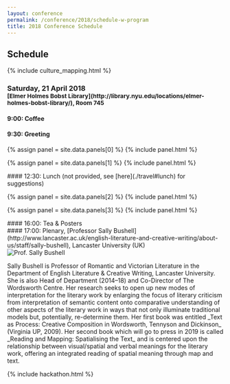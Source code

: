 ```yaml
---
layout: conference
permalink: /conference/2018/schedule-w-program
title: 2018 Conference Schedule
---
```


## Schedule

{% include culture_mapping.html %} 

<h3>Saturday, 21 April 2018 <br />
<small>[Elmer Holmes Bobst
Library](http://library.nyu.edu/locations/elmer-holmes-bobst-library/), Room
745</small></h3>

<div class="row mb-3">
<div class="col-12">

#### 9:00: Coffee

</div></div>
<div class="row mb-3">
<div class="col-12">

#### 9:30: Greeting

</div></div>
{% assign panel = site.data.panels[0] %}
{% include panel.html %}

{% assign panel = site.data.panels[1] %}
{% include panel.html %}

<div class="row mb-3">
<div class="col-12">
#### 12:30: Lunch (not provided, see [here](./travel#lunch) for suggestions)
</div></div>

{% assign panel = site.data.panels[2] %}
{% include panel.html %}

{% assign panel = site.data.panels[3] %}
{% include panel.html %}

<div class="row mb-3">
<div class="row mb-3">
<div class="col-12">
#### 16:00: Tea & Posters
</div></div>
<div class="row mb-3">
<div class="col-12">
#### 17:00: Plenary, [Professor Sally Bushell](http://www.lancaster.ac.uk/english-literature-and-creative-writing/about-us/staff/sally-bushell), Lancaster University (UK)
</div></div>
<div class="row mb-3">
<div class="col-3">
<img src="https://i.imgur.com/pf6RDw3.jpg" class="img-thumbnail" alt="Prof. Sally Bushell" />
</div> 
<div class="col-9">
<p class="small">Sally Bushell is Professor of Romantic and Victorian Literature in the Department of English Literature & Creative Writing, Lancaster University. She is also Head of Department (2014–18) and Co-Director of The Wordsworth Centre. Her research seeks to open up new modes of interpretation for the literary
work by enlarging the focus of literary criticism from interpretation of
semantic content onto comparative understanding of other aspects of the
literary work in ways that not only illuminate traditional models but,
potentially, re-determine them.  Her first book was entitled _Text as Process:
Creative Composition in Wordsworth, Tennyson and Dickinson_ (Virginia UP, 2009). 
Her second book which will go to press in 2019 is called _Reading and Mapping:
Spatialising the Text_ and is centered upon the relationship between
visual/spatial and verbal meanings for the literary work, offering an
integrated reading of spatial meaning through map and text. </p>


<!-- She is also -->
<!-- interested in future ways of reading and spatializing literature through the -->
<!-- digital medium and is PI on a major (£900,000) AHRC project: “Creating a -->
<!-- Chronotopic Ground for the Mapping of Literary Texts” (2017-2020) which -->
<!-- enables the generation of a map or spatial visualization out of the text -->
<!-- itself for any work of literature (with or without real-world correspondence) -->
<!-- and adapts gaming platforms to create new ways of reading literature in -->
<!-- digital space that combine text and image in an iterative way. -->

</div></div>

{% include hackathon.html %}
